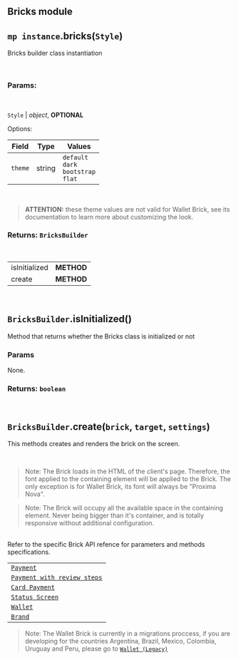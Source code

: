 ## Bricks module

## `mp instance`.bricks(`Style`)

Bricks builder class instantiation

<br />

### Params:

<br/>

`Style` | _object_, **OPTIONAL**

Options:

| Field   | Type   | Values                                                |
| ------- | ------ | ----------------------------------------------------- |
| `theme` | string | `default` <br/> `dark` <br/> `bootstrap` <br/> `flat` |

<br />

> **ATTENTION:** these theme values are not valid for Wallet Brick, see its documentation to learn more about customizing the look.

### Returns: `BricksBuilder`

<br/>

|               |            |
| ------------- | ---------- |
| isInitialized | **METHOD** |
| create        | **METHOD** |

<br/>

## `BricksBuilder`.isInitialized()

Method that returns whether the Bricks class is initialized or not

### Params

None.

### Returns: `boolean`

<br />

## `BricksBuilder`.create(`brick`, `target`, `settings`)

This methods creates and renders the brick on the screen.

<br />

> Note: The Brick loads in the HTML of the client's page. Therefore, the font applied to the containing element will be applied to the Brick. The only exception is for Wallet Brick, its font will always be "Proxima Nova".

> Note: The Brick will occupy all the available space in the containing element. Never being bigger than it's container, and is totally responsive without additional configuration.

<br />
Refer to the specific Brick API refence for parameters and methods specifications.

|                                                   |
| ------------------------------------------------- |
| [`Payment`](./payment.md)                         |
| [`Payment with review steps`](./paymentReview.md) |
| [`Card Payment`](./card-payment.md)               |
| [`Status Screen`](./status-screen.md)             |
| [`Wallet`](./wallet.md)                           |
| [`Brand`](./brand.md)                             |

> Note: The Wallet Brick is currently in a migrations proccess, if you are developing for the countries Argentina, Brazil, Mexico, Colombia, Uruguay and Peru, please go to [`Wallet (Legacy)`](./legacy/wallet.md)    